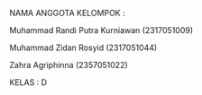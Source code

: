 NAMA ANGGOTA KELOMPOK :

Muhammad Randi Putra Kurniawan (2317051009)

Muhammad Zidan Rosyid (2317051044)

Zahra Agriphinna (2357051022)

KELAS : D
